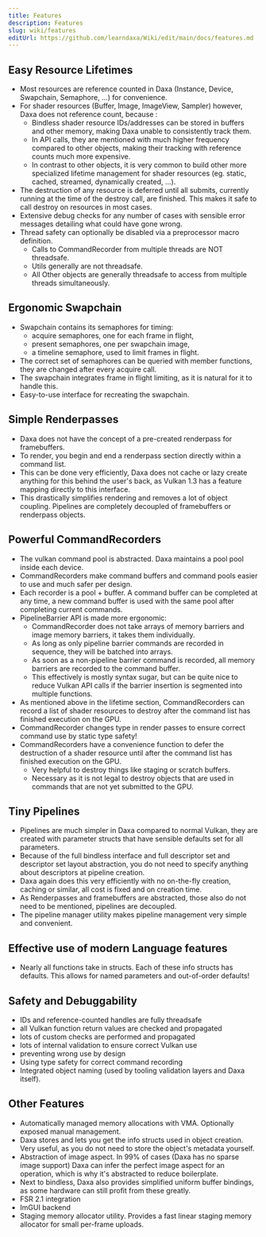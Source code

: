```yaml
---
title: Features
description: Features
slug: wiki/features
editUrl: https://github.com/learndaxa/Wiki/edit/main/docs/features.md
---
```



## Easy Resource Lifetimes

- Most resources are reference counted in Daxa (Instance, Device, Swapchain, Semaphore, ...) for convenience.
- For shader resources (Buffer, Image, ImageView, Sampler) however, Daxa does not reference count, because :
  - Bindless shader resource IDs/addresses can be stored in buffers and other memory, making Daxa unable to consistently track them.
  - In API calls, they are mentioned with much higher frequency compared to other objects, making their tracking with reference counts much more expensive.
  - In contrast to other objects, it is very common to build other more specialized lifetime management for shader resources (eg. static, cached, streamed, dynamically created, ...).
- The destruction of any resource is deferred until all submits, currently running at the time of the destroy call, are finished. This makes it safe to call destroy on resources in most cases.
- Extensive debug checks for any number of cases with sensible error messages detailing what could have gone wrong.
- Thread safety can optionally be disabled via a preprocessor macro definition.
  - Calls to CommandRecorder from multiple threads are NOT threadsafe.
  - Utils generally are not threadsafe.
  - All Other objects are generally threadsafe to access from multiple threads simultaneously.

## Ergonomic Swapchain

- Swapchain contains its semaphores for timing:
  - acquire semaphores, one for each frame in flight,
  - present semaphores, one per swapchain image,
  - a timeline semaphore, used to limit frames in flight.
- The correct set of semaphores can be queried with member functions, they are changed after every acquire call.
- The swapchain integrates frame in flight limiting, as it is natural for it to handle this.
- Easy-to-use interface for recreating the swapchain.

## Simple Renderpasses

- Daxa does not have the concept of a pre-created renderpass for framebuffers.
- To render, you begin and end a renderpass section directly within a command list.
- This can be done very efficiently, Daxa does not cache or lazy create anything for this behind the user's back, as Vulkan 1.3 has a feature mapping directly to this interface.
- This drastically simplifies rendering and removes a lot of object coupling. Pipelines are completely decoupled of framebuffers or renderpass objects.

## Powerful CommandRecorders

- The vulkan command pool is abstracted. Daxa maintains a pool pool inside each device.
- CommandRecorders make command buffers and command pools easier to use and much safer per design.
- Each recorder is a pool + buffer. A command buffer can be completed at any time, a new command buffer is used with the same pool after completing current commands.
- PipelineBarrier API is made more ergonomic:
  - CommandRecorder does not take arrays of memory barriers and image memory barriers, it takes them individually.
  - As long as only pipeline barrier commands are recorded in sequence, they will be batched into arrays.
  - As soon as a non-pipeline barrier command is recorded, all memory barriers are recorded to the command buffer.
  - This effectively is mostly syntax sugar, but can be quite nice to reduce Vulkan API calls if the barrier insertion is segmented into multiple functions.
- As mentioned above in the lifetime section, CommandRecorders can record a list of shader resources to destroy after the command list has finished execution on the GPU.
- CommandRecorder changes type in render passes to ensure correct command use by static type safety!
- CommandRecorders have a convenience function to defer the destruction of a shader resource until after the command list has finished execution on the GPU.
  - Very helpful to destroy things like staging or scratch buffers.
  - Necessary as it is not legal to destroy objects that are used in commands that are not yet submitted to the GPU.

## Tiny Pipelines

- Pipelines are much simpler in Daxa compared to normal Vulkan, they are created with parameter structs that have sensible defaults set for all parameters.
- Because of the full bindless interface and full descriptor set and descriptor set layout abstraction, you do not need to specify anything about descriptors at pipeline creation.
- Daxa again does this very efficiently with no on-the-fly creation, caching or similar, all cost is fixed and on creation time.
- As Renderpasses and framebuffers are abstracted, those also do not need to be mentioned, pipelines are decoupled.
- The pipeline manager utility makes pipeline management very simple and convenient.

## Effective use of modern Language features

- Nearly all functions take in structs. Each of these info structs has defaults. This allows for named parameters and out-of-order defaults!

## Safety and Debuggability

- IDs and reference-counted handles are fully threadsafe
- all Vulkan function return values are checked and propagated
- lots of custom checks are performed and propagated
- lots of internal validation to ensure correct Vulkan use
- preventing wrong use by design
- Using type safety for correct command recording
- Integrated object naming (used by tooling validation layers and Daxa itself).

## Other Features

- Automatically managed memory allocations with VMA. Optionally exposed manual management.
- Daxa stores and lets you get the info structs used in object creation. Very useful, as you do not need to store the object's metadata yourself.
- Abstraction of image aspect. In 99% of cases (Daxa has no sparse image support) Daxa can infer the perfect image aspect for an operation, which is why it's abstracted to reduce boilerplate.
- Next to bindless, Daxa also provides simplified uniform buffer bindings, as some hardware can still profit from these greatly.
- FSR 2.1 integration
- ImGUI backend
- Staging memory allocator utility. Provides a fast linear staging memory allocator for small per-frame uploads.
